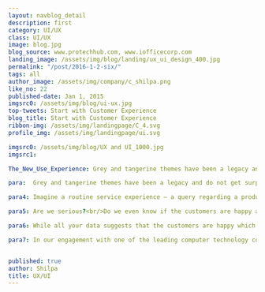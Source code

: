 ```yaml
---
layout: navblog_detail
description: first
category: UI/UX
class: UI/UX
image: blog.jpg
blog_source: www.protechhub.com, www.iofficecorp.com
landing_image: /assets/img/blog/landing/ux_ui_design_400.jpg
permalink: "/post/2016-1-2-six/"
tags: all
author_image: /assets/img/company/c_shilpa.png
like_no: 22
published-date: Jan 1, 2015
imgsrc0: /assets/img/blog/ui-ux.jpg
top-tweets: Start with Customer Experience
blog_title: Start with Customer Experience
ribbon-img: /assets/img/landingpage/C_4.svg
profile_img: /assets/img/landingpage/ui.svg

imgsrc0: /assets/img/blog/UX and UI_1000.jpg
imgsrc1: 

The_New_Use_Experience: Grey and tangerine themes have been a legacy and do not get surprised that these themes still are alive to curse the user in spite of technological advances. While most of the large organizations are abandoning the legacy themes and redesigning their product offerings from the scratch.

para:  Grey and tangerine themes have been a legacy and do not get surprised that these themes still are alive to curse the user in spite of technological advances. While most of the large organizations are abandoning the legacy themes and redesigning their product offerings from the scratch, I can only say that a revolution has started – A revolution of CRM (Customer relationship Management) as CX (Customer Experience). 

para4: Imagine a routine service experience – a query regarding a product that was sold to a customer. The company receives millions of such calls on a daily basis and it is the prerogative of the customer support executive to ensure that the calls are handled well. The focus is towards a towering customer satisfaction experience during these interactions with the customer.

para5: Are we serious?<br/>Do we even know if the customers are happy actually?<br/>

para6: While all your data suggests that the customers are happy which are derived out of the moments of engagement with the customer, it may so seem that the customer might have actually been trying to resolve a nagging technical problem.<br/>An organization that manages the complete journey of the customer by putting the customers at the center of their business will not only do its best with the transaction, but will ensure that faster feedback loops are created to address the root causes of the call and continuously improve the interaction experience. In short CX treats the fragmented processes as a single journey. Organizations have started taking advantage of these latest developments to provide valuable experiences for customers and employees.

para7: In our engagement with one of the leading computer technology company, we have been focusing on delivering a strong value proposition in the context of CX (customer experience) in the B2B space. Tailoring experiences across channels is core to our business and CX helps looks at customers more holistically than CRM.<br/><br/>“You’ve got to start with the customer experience and work back towards the technology – not the other way around” – Steve Jobs


published: true
author: Shilpa
title: UX/UI
---
```




